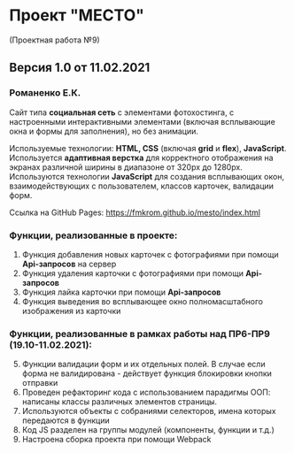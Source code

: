 # Проект "МЕСТО"
(Проектная работа №9)
## Версия 1.0 от 11.02.2021

### Романенко Е.К.

Сайт типа **социальная сеть** с элементами фотохостинга, с настроенными интерактивными элементами (включая всплывающие окна и формы для заполнения), но без анимации.

Используемые технологии: **HTML, CSS** (включая **grid** и **flex**), **JavaScript**.
Используется **адаптивная верстка** для корректного отображения на экранах различной ширины в диапазоне от 320px до 1280px.
Используются технологии **JavaScript** для создания всплывающих окон, взаимодействующих с пользователем, классов карточек, валидации форм.

Ссылка на GitHub Pages: https://fmkrom.github.io/mesto/index.html

### Функции, реализованные в проекте:

1. Функция добавления новых карточек с фотографиями при помощи **Api-запросов** на сервер
2. Функция удаления карточки с фотографиями при помощи **Api-запросов** 
3. Функция лайка карточки при помощи **Api-запросов** 
4. Функция выведения во всплывающее окно полномасштабного изображения из карточки 

### Функции, реализованные в рамках работы над ПР6-ПР9 (19.10-11.02.2021):

5. Функции валидации форм и их отдельных полей. В случае если форма не валидирована - действует функция блокировки кнопки отправки
7. Проведен рефакторинг кода с использованием парадигмы ООП: написаны классы различных элементов страницы.
8. Используются объекты с собраниями селекторов, имена которых передаются в функции
8. Код JS разделен на группы модулей (компоненты, функции и т.д.) 
9. Настроена сборка проекта при помощи Webpack 
